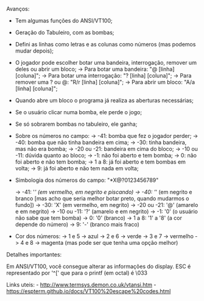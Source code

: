 Avanços:
- Tem algumas funções do ANSI/VT100;
- Geração do Tabuleiro, com as bombas;
- Defini as linhas como letras e as colunas como números (mas podemos mudar depois);

- O jogador pode escolher botar uma bandeira, interrogação, remover um deles ou abrir um bloco;
    -> Para botar uma bandeira: "@ [linha] [coluna]";
    -> Para botar uma interrogação: "? [linha] [coluna]";
    -> Para remover uma ? ou @: "R/r [linha] [coluna]"; 
    -> Para abrir um bloco: "A/a [linha] [coluna]";

- Quando abre um bloco o programa já realiza as aberturas necessárias;
- Se o usuário clicar numa bomba, ele perde o jogo;
- Se só sobrarem bombas no tabuleiro, ele ganha;

- Sobre os números no campo:
    -> -41: bomba que fez o jogador perder;
    -> -40: bomba que não tinha bandeira em cima;
    -> -30: tinha bandeira, mas não era bomba; 
    -> -20 ou -21: bandeira em cima do bloco;
    -> -10 ou -11: dúvida quanto ao bloco;
    -> -1: não foi aberto e tem bomba;
    -> 0: não foi aberto e não tem bomba;
    -> 1 a 8: já foi aberto e tem bombas em volta;
    -> 9: já foi aberto e não tem nada em volta;


- Simbologia dos números do campo:
    "*X@?0123456789"

    -> -41: '*' (em vermelho, em negrito e piscando)
    -> -40: '*' (em negrito e branco [mas acho que seria melhor botar preto, quando mudarmos o fundo])
    -> -30: 'X' (em vermelho, em negrito)
    -> -20 ou -21: '@' (amarelo e em negrito)
    -> -10 ou -11: '?' (amarelo e em negrito)
    -> -1: '0' (o usuário não sabe que tem bomba)
    -> 0: '0' (branco)
    -> 1 a 8: '1' a '8' (a cor depende do número)
    -> 9: '-' (branco mais fraco)


- Cor dos números:
    -> 1 e 5 -> azul
    -> 2 e 6 -> verde
    -> 3 e 7 -> vermelho 
    -> 4 e 8 -> magenta (mas pode ser que tenha uma opção melhor)





Detalhes importantes:

Em ANSI/VT100, você consegue alterar as informações do display.
ESC é representado por '^[' que para o printf (em octal) é \033 

Links uteis: 
    - http://www.termsys.demon.co.uk/vtansi.htm
    - https://espterm.github.io/docs/VT100%20escape%20codes.html
